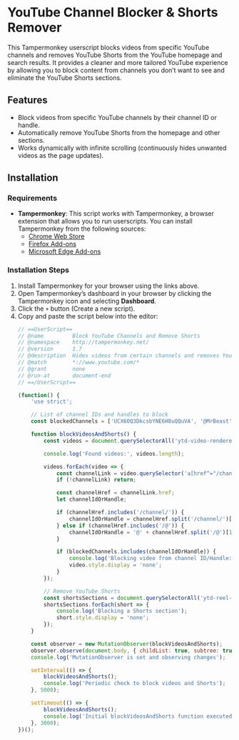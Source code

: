 # YouTube Channel Blocker & Shorts Remover

This Tampermonkey userscript blocks videos from specific YouTube channels and removes YouTube Shorts from the YouTube homepage and search results. It provides a cleaner and more tailored YouTube experience by allowing you to block content from channels you don’t want to see and eliminate the YouTube Shorts sections.

## Features

- Block videos from specific YouTube channels by their channel ID or handle.
- Automatically remove YouTube Shorts from the homepage and other sections.
- Works dynamically with infinite scrolling (continuously hides unwanted videos as the page updates).

## Installation

### Requirements

- **Tampermonkey**: This script works with Tampermonkey, a browser extension that allows you to run userscripts. You can install Tampermonkey from the following sources:
  - [Chrome Web Store](https://chrome.google.com/webstore/detail/tampermonkey/dhdgffkkebhmkfjojejmpbldmpobfkfo)
  - [Firefox Add-ons](https://addons.mozilla.org/en-US/firefox/addon/tampermonkey/)
  - [Microsoft Edge Add-ons](https://microsoftedge.microsoft.com/addons/detail/tampermonkey/dhdgffkkebhmkfjojejmpbldmpobfkfo)

### Installation Steps

1. Install Tampermonkey for your browser using the links above.
2. Open Tampermonkey’s dashboard in your browser by clicking the Tampermonkey icon and selecting **Dashboard**.
3. Click the `+` button (Create a new script).
4. Copy and paste the script below into the editor:
   ```javascript
   // ==UserScript==
   // @name         Block YouTube Channels and Remove Shorts
   // @namespace    http://tampermonkey.net/
   // @version      1.7
   // @description  Hides videos from certain channels and removes YouTube Shorts
   // @match        *://www.youtube.com/*
   // @grant        none
   // @run-at       document-end
   // ==/UserScript==

   (function() {
       'use strict';

       // List of channel IDs and handles to block
       const blockedChannels = ['UCX6OQ3DkcsbYNE6H8uQQuVA', '@MrBeast', '@IShowSpeed', '@MrBeastGaming'];

       function blockVideosAndShorts() {
           const videos = document.querySelectorAll('ytd-video-renderer, ytd-grid-video-renderer, ytd-item-section-renderer, ytd-shelf-renderer, ytd-rich-item-renderer');

           console.log('Found videos:', videos.length);

           videos.forEach(video => {
               const channelLink = video.querySelector('a[href^="/channel/"], a[href^="/@"]');
               if (!channelLink) return;

               const channelHref = channelLink.href;
               let channelIdOrHandle;

               if (channelHref.includes('/channel/')) {
                   channelIdOrHandle = channelHref.split('/channel/')[1].split('?')[0];
               } else if (channelHref.includes('/@')) {
                   channelIdOrHandle = '@' + channelHref.split('/@')[1].split('?')[0];
               }

               if (blockedChannels.includes(channelIdOrHandle)) {
                   console.log('Blocking video from channel ID/Handle:', channelIdOrHandle);
                   video.style.display = 'none';
               }
           });

           // Remove YouTube Shorts
           const shortsSections = document.querySelectorAll('ytd-reel-shelf-renderer, ytd-rich-shelf-renderer[is-shorts], ytd-grid-video-renderer[is-shorts]');
           shortsSections.forEach(short => {
               console.log('Blocking a Shorts section');
               short.style.display = 'none';
           });
       }

       const observer = new MutationObserver(blockVideosAndShorts);
       observer.observe(document.body, { childList: true, subtree: true });
       console.log('MutationObserver is set and observing changes');

       setInterval(() => {
           blockVideosAndShorts();
           console.log('Periodic check to block videos and Shorts');
       }, 5000);

       setTimeout(() => {
           blockVideosAndShorts();
           console.log('Initial blockVideosAndShorts function executed after delay');
       }, 3000);
   })();
